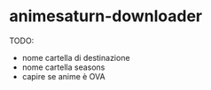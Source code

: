 # animesaturn-downloader

TODO:
- nome cartella di destinazione
- nome cartella seasons
- capire se anime è OVA
